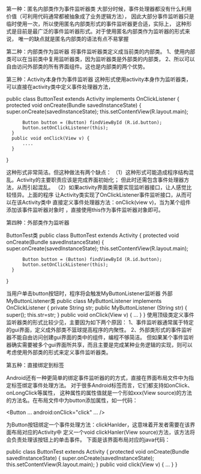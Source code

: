第一种：匿名内部类作为事件监听器类
  大部分时候，事件处理器都没有什么利用价值（可利用代码通常都被抽象成了业务逻辑方法），
  因此大部分事件监听器只是临时使用一次，所以使用匿名内部类形式的事件监听器更合适，实际上，
  这种形式是目前是最广泛的事件监听器形式。对于使用匿名内部类作为监听器的形式来说，
  唯一的缺点就是匿名内部类的语法有点不易掌握
  
第二种：内部类作为监听器
  将事件监听器类定义成当前类的内部类。
  1、使用内部类可以在当前类中复用监听器类，因为监听器类是外部类的内部类，
  2、所以可以自由访问外部类的所有界面组件。这也是内部类的两个优势。
  
第三种：Activity本身作为事件监听器
  这种形式使用activity本身作为监听器类，可以直接在activity类中定义事件处理器方法，
  
  public class ButtonTest extends Activity implements OnClickListener {
      protected void onCreate(Bundle savedInstanceState) {
          super.onCreate(savedInstanceState);
          this.setContentView(R.layout.main);
          
          Button button = (Button) findViewById (R.id.button);
          button.setOnClickListener(this);
      }
      public void onClick(View v) {
          ....
      }
  }
  
  这种形式非常简洁。但这种做法有两个缺点：
    （1）这种形式可能造成程序结构混乱。Activity的主要职责应该是完成界面初始化；
    但此时还需包含事件处理器方法，从而引起混乱。
    （2）如果activity界面类需要实现监听器接口，让人感觉比较怪异。上面的程序
    让Activity类实现了OnClickListener事件监听接口，从而可以在该Activity类中
    直接定义事件处理器方法：onClick(view v)，当为某个组件添加该事件监听器对象时
    ，直接使用this作为事件监听器对象即可。
    
第四种：外部类作为监听器

   ButtonTest类
   public class ButtonTest extends Activity {
      protected void onCreate(Bundle savedInstanceState) {
          super.onCreate(savedInstanceState);
          this.setContentView(R.layout.main);
          
          Button button = (Button) findViewById (R.id.button);
          button.setOnClickListener(this);
      }
  }
  
  当用户单击button按钮时，程序将会触发MyButtonListener监听器
  外部MyButtonListener类
   public class MyButtonListener implements OnClickListener {
      private String str;
      public MyButtonListener (String str) {
          super();
          this.str=str;
      }
      public void onClick(View v) {
          ...
      }
  }
  使用顶级类定义事件监听器类的形式比较少见，主要因为如下两个原因：
    1、事件监听器通常属于特定的gui界面，定义成外部类不篮球提高程序的内聚性。
    2、外部类形式的事件监听器不能自由访问创建gui界面的类中的组件，编程不够简洁。
    但如果某个事件监听器确实需要被多个gui界面所共享，而且主要是完成某种业务逻辑的实现，则可以考虑使用外部类的形式来定义事件监听器类。
    
第五种：直接绑定到标签

Android还有一种更简单的绑定事件监听器的的方式，直接在界面布局文件中为指定标签绑定事件处理方法。
对于很多Android标签而言，它们都支持如onClick、onLongClick等属性，
这种属性的属性值就是一个形如xxx(View source)的方法的方法名。在布局文件中为button添加属性，如一代码：
 
 <Button
      ...
      android:onClick="click"
      ... />
 
为Button按钮绑定一个事件处理方法：clickHanlder，这意味着开发者需要在该界面布局对应的Activity中
定义一个void clickHanler(View source)方法，该方法将会负责处理该按钮上的单击事件。
下面是该界面布局对应的java代码：

   public class ButtonTest extends Activity {
      protected void onCreate(Bundle savedInstanceState) {
          super.onCreate(savedInstanceState);
          this.setContentView(R.layout.main);
      }
      public void click(View v) {
          ...
      }
  }
